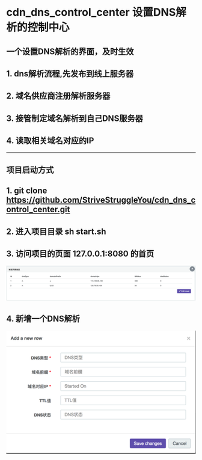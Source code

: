 # cdn_dns_control_center 设置DNS解析的控制中心

## 一个设置DNS解析的界面，及时生效

## 1. dns解析流程,先发布到线上服务器

## 2. 域名供应商注册解析服务器

## 3. 接管制定域名解析到自己DNS服务器

## 4. 读取相关域名对应的IP

---------

## 项目启动方式

## 1. git clone https://github.com/StriveStruggleYou/cdn_dns_control_center.git

## 2. 进入项目目录  sh start.sh

## 3. 访问项目的页面 127.0.0.1:8080 的首页
![](https://github.com/StriveStruggleYou/cdn_dns_control_center/blob/master/img/eb24c46c-ccb3-4629-8030-3454efb0f72d.png)

## 4. 新增一个DNS解析
![](https://github.com/StriveStruggleYou/cdn_dns_control_center/blob/master/img/2a21d2b9-7f69-4632-904d-954236799d39.png)
